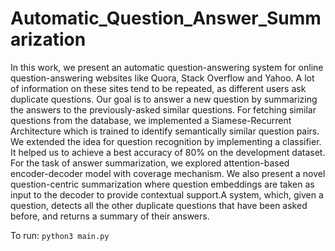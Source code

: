 # Automatic_Question_Answer_Summarization
In this work, we present an automatic question-answering system for online question-answering websites like Quora, Stack Overflow and Yahoo. A lot of information on these sites tend to be repeated, as different users ask duplicate questions. Our goal is to answer a new question by summarizing the answers to the previously-asked similar questions. For fetching similar questions from the database, we implemented a Siamese-Recurrent Architecture which is trained to identify semantically similar question pairs. We extended the idea for question recognition by implementing a classifier. It helped us to achieve a best accuracy of 80% on the development dataset. For the task of answer summarization, we explored attention-based encoder-decoder model with coverage mechanism. We also present a novel question-centric summarization where question embeddings are taken as input to the decoder to provide contextual support.A system, which, given a question, detects all the other duplicate questions that have been asked before, and returns a summary of their answers.

To run: `python3 main.py`
